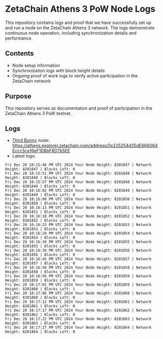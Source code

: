# ZetaChain Athens 3 PoW Node Logs
This repository contains logs and proof that we have successfully set up and run a node on the ZetaChain Athens 3 network. The logs demonstrate continuous node operation, including synchronization details and performance.

## Contents
- Node setup information
- Synchronization logs with block height details
- Ongoing proof of work logs to verify active participation in the ZetaChain network

## Purpose
This repository serves as documentation and proof of participation in the ZetaChain Athens 3 PoW testnet.

## Logs

- [Third Bunny](https://thirdbunny.xyz/) node: https://athens.explorer.zetachain.com/address/0x225254d35dE666064Eccc5ce16eF1D8bF8D7b5EE
- Latest logs:
```
Fri Dec 20 10:15:46 PM UTC 2024 Your Node Height: 8201847 | Network Height: 8201847 | Blocks Left: 0
Fri Dec 20 10:15:51 PM UTC 2024 Your Node Height: 8201848 | Network Height: 8201848 | Blocks Left: 0
Fri Dec 20 10:15:57 PM UTC 2024 Your Node Height: 8201848 | Network Height: 8201848 | Blocks Left: 0
Fri Dec 20 10:16:02 PM UTC 2024 Your Node Height: 8201849 | Network Height: 8201849 | Blocks Left: 0
Fri Dec 20 10:16:08 PM UTC 2024 Your Node Height: 8201850 | Network Height: 8201850 | Blocks Left: 0
Fri Dec 20 10:16:13 PM UTC 2024 Your Node Height: 8201851 | Network Height: 8201851 | Blocks Left: 0
Fri Dec 20 10:16:18 PM UTC 2024 Your Node Height: 8201852 | Network Height: 8201852 | Blocks Left: 0
Fri Dec 20 10:16:23 PM UTC 2024 Your Node Height: 8201853 | Network Height: 8201853 | Blocks Left: 0
Fri Dec 20 10:16:29 PM UTC 2024 Your Node Height: 8201854 | Network Height: 8201854 | Blocks Left: 0
Fri Dec 20 10:16:34 PM UTC 2024 Your Node Height: 8201855 | Network Height: 8201855 | Blocks Left: 0
Fri Dec 20 10:16:39 PM UTC 2024 Your Node Height: 8201856 | Network Height: 8201856 | Blocks Left: 0
Fri Dec 20 10:16:45 PM UTC 2024 Your Node Height: 8201857 | Network Height: 8201857 | Blocks Left: 0
Fri Dec 20 10:16:50 PM UTC 2024 Your Node Height: 8201858 | Network Height: 8201858 | Blocks Left: 0
Fri Dec 20 10:16:56 PM UTC 2024 Your Node Height: 8201859 | Network Height: 8201859 | Blocks Left: 0
Fri Dec 20 10:17:01 PM UTC 2024 Your Node Height: 8201859 | Network Height: 8201860 | Blocks Left: 1
Fri Dec 20 10:17:06 PM UTC 2024 Your Node Height: 8201860 | Network Height: 8201860 | Blocks Left: 0
Fri Dec 20 10:17:12 PM UTC 2024 Your Node Height: 8201861 | Network Height: 8201861 | Blocks Left: 0
Fri Dec 20 10:17:17 PM UTC 2024 Your Node Height: 8201862 | Network Height: 8201862 | Blocks Left: 0
Fri Dec 20 10:17:22 PM UTC 2024 Your Node Height: 8201863 | Network Height: 8201863 | Blocks Left: 0
Fri Dec 20 10:17:27 PM UTC 2024 Your Node Height: 8201864 | Network Height: 8201864 | Blocks Left: 0
```
